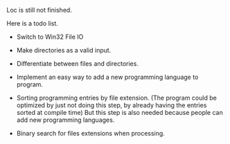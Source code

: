 Loc is still not finished.

Here is a todo list.

- Switch to Win32 File IO

- Make directories as a valid input.

- Differentiate between files and directories.

- Implement an easy way to add a new programming language to program.

- Sorting programming entries by file extension.
  (The program could be optimized by just not doing this step, by
   already having the entries sorted at compile time)
   But this step is also needed because people can add new programming
   languages.
     
- Binary search for files extensions when processing.
